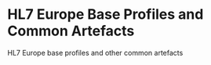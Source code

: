 # HL7 Europe Base Profiles and Common Artefacts
HL7 Europe base profiles and other common artefacts

